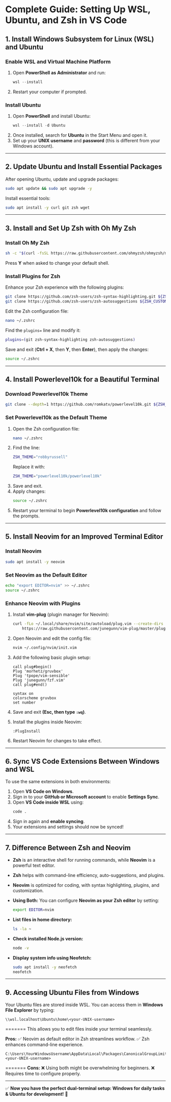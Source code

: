# **Complete Guide: Setting Up WSL, Ubuntu, and Zsh in VS Code**

## **1. Install Windows Subsystem for Linux (WSL) and Ubuntu**

### **Enable WSL and Virtual Machine Platform**

1. Open **PowerShell as Administrator** and run:
   ```powershell
   wsl --install
   ```
2. Restart your computer if prompted.

### **Install Ubuntu**

1. Open **PowerShell** and install Ubuntu:
   ```powershell
   wsl --install -d Ubuntu
   ```
2. Once installed, search for **Ubuntu** in the Start Menu and open it.
3. Set up your **UNIX username** and **password** (this is different from your Windows account).

---

## **2. Update Ubuntu and Install Essential Packages**

After opening Ubuntu, update and upgrade packages:

```bash
sudo apt update && sudo apt upgrade -y
```

Install essential tools:

```bash
sudo apt install -y curl git zsh wget
```

---

## **3. Install and Set Up Zsh with Oh My Zsh**

### **Install Oh My Zsh**

```bash
sh -c "$(curl -fsSL https://raw.githubusercontent.com/ohmyzsh/ohmyzsh/master/tools/install.sh)"
```

Press **Y** when asked to change your default shell.

### **Install Plugins for Zsh**

Enhance your Zsh experience with the following plugins:

```bash
git clone https://github.com/zsh-users/zsh-syntax-highlighting.git ${ZSH_CUSTOM:-$HOME/.oh-my-zsh/custom}/plugins/zsh-syntax-highlighting
git clone https://github.com/zsh-users/zsh-autosuggestions ${ZSH_CUSTOM:-$HOME/.oh-my-zsh/custom}/plugins/zsh-autosuggestions
```

Edit the Zsh configuration file:

```bash
nano ~/.zshrc
```

Find the `plugins=` line and modify it:

```bash
plugins=(git zsh-syntax-highlighting zsh-autosuggestions)
```

Save and exit (**Ctrl + X**, then **Y**, then **Enter**), then apply the changes:

```bash
source ~/.zshrc
```

---

## **4. Install Powerlevel10k for a Beautiful Terminal**

### **Download Powerlevel10k Theme**

```bash
git clone --depth=1 https://github.com/romkatv/powerlevel10k.git ${ZSH_CUSTOM:-$HOME/.oh-my-zsh/custom}/themes/powerlevel10k
```

### **Set Powerlevel10k as the Default Theme**

1. Open the Zsh configuration file:
   ```bash
   nano ~/.zshrc
   ```
2. Find the line:
   ```bash
   ZSH_THEME="robbyrussell"
   ```
   Replace it with:
   ```bash
   ZSH_THEME="powerlevel10k/powerlevel10k"
   ```
3. Save and exit.
4. Apply changes:
   ```bash
   source ~/.zshrc
   ```
5. Restart your terminal to begin **Powerlevel10k configuration** and follow the prompts.

---

## **5. Install Neovim for an Improved Terminal Editor**

### **Install Neovim**

```bash
sudo apt install -y neovim
```

### **Set Neovim as the Default Editor**

```bash
echo "export EDITOR=nvim" >> ~/.zshrc
source ~/.zshrc
```

### **Enhance Neovim with Plugins**

1. Install **vim-plug** (plugin manager for Neovim):
   ```bash
   curl -fLo ~/.local/share/nvim/site/autoload/plug.vim --create-dirs \
       https://raw.githubusercontent.com/junegunn/vim-plug/master/plug.vim
   ```
2. Open Neovim and edit the config file:
   ```bash
   nvim ~/.config/nvim/init.vim
   ```
3. Add the following basic plugin setup:

   ```vim
   call plug#begin()
   Plug 'morhetz/gruvbox'
   Plug 'tpope/vim-sensible'
   Plug 'junegunn/fzf.vim'
   call plug#end()

   syntax on
   colorscheme gruvbox
   set number
   ```

4. Save and exit **(Esc, then type `:wq`)**.
5. Install the plugins inside Neovim:
   ```vim
   :PlugInstall
   ```
6. Restart Neovim for changes to take effect.

---

## **6. Sync VS Code Extensions Between Windows and WSL**

To use the same extensions in both environments:

1. Open **VS Code on Windows**.
2. Sign in to your **GitHub or Microsoft account** to enable **Settings Sync**.
3. Open **VS Code inside WSL** using:
   ```bash
   code .
   ```
4. Sign in again and **enable syncing**.
5. Your extensions and settings should now be synced!

---

## **7. Difference Between Zsh and Neovim**

- **Zsh** is an interactive shell for running commands, while **Neovim** is a powerful text editor.
- **Zsh** helps with command-line efficiency, auto-suggestions, and plugins.
- **Neovim** is optimized for coding, with syntax highlighting, plugins, and customization.
- **Using Both:** You can configure **Neovim as your Zsh editor** by setting:
  ```bash
  export EDITOR=nvim
  ```

- **List files in home directory:**
  ```bash
  ls -la ~
  ```
- **Check installed Node.js version:**
  ```bash
  node -v
  ```
- **Display system info using Neofetch:**
  ```bash
  sudo apt install -y neofetch
  neofetch
  ```

---

## **9. Accessing Ubuntu Files from Windows**

Your Ubuntu files are stored inside WSL. You can access them in **Windows File Explorer** by typing:

```plaintext
\\wsl.localhost\Ubuntu\home\<your-UNIX-username>
```
=======
  This allows you to edit files inside your terminal seamlessly.


**Pros:**
✅ Neovim as default editor in Zsh streamlines workflow.
✅ Zsh enhances command-line experience.


```plaintext
C:\Users\YourWindowsUsername\AppData\Local\Packages\CanonicalGroupLimited...\LocalState\rootfs\home\<your-UNIX-username>
```
=======
**Cons:**
❌ Using both might be overwhelming for beginners.
❌ Requires time to configure properly.


---

✅ **Now you have the perfect dual-terminal setup: Windows for daily tasks & Ubuntu for development!** 🚀
